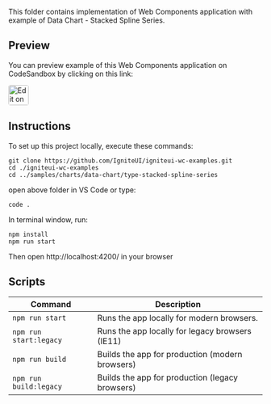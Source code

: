 <!-- NOTE: do not change this file because it's auto re-generated from: -->
<!-- https://github.com/IgniteUI/igniteui-wc-examples/tree/master/templates/browser/sample/ReadMe.md -->

This folder contains implementation of Web Components application with example of Data Chart - Stacked Spline Series.

## Preview

You can preview example of this Web Components application on CodeSandbox by clicking on this link:

<html lang="en" xmlns="http://www.w3.org/1999/xhtml">
    <body>
        <a target="_blank" href="https://codesandbox.io/s/github/IgniteUI/igniteui-wc-examples/tree/master/samples/charts/data-chart/type-stacked-spline-series?fontsize=14&hidenavigation=1&theme=dark&view=preview&file=/src/{SampleFile}" rel="noopener noreferrer">
            <img height="40px" style="border-radius: 0.25rem" alt="Edit on CodeSandbox" src="https://static.infragistics.com/xplatform/images/sandbox/code.png"/>
        </a>
    </body>
</html>


## Instructions
To set up this project locally, execute these commands:

```
git clone https://github.com/IgniteUI/igniteui-wc-examples.git
cd ./igniteui-wc-examples
cd ../samples/charts/data-chart/type-stacked-spline-series
```

open above folder in VS Code or type:
```
code .
```

In terminal window, run:

```
npm install
npm run start
```

Then open http://localhost:4200/ in your browser

<!--
This project was created with [IgniteUI/create-webcomponents-app](https://github.com/IgniteUI/create-webcomponents-app). -->

## Scripts

| Command                | Description  |
|------------------------|--------------|
| `npm run start`        | Runs the app locally for modern browsers. |
| `npm run start:legacy` | Runs the app locally for legacy browsers (IE11) |
| `npm run build`        | Builds the app for production (modern browsers) |
| `npm run build:legacy` | Builds the app for production (legacy browsers) |
